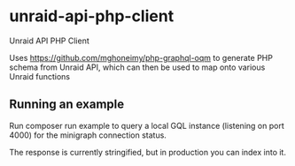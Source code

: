 # unraid-api-php-client
Unraid API PHP Client

Uses https://github.com/mghoneimy/php-graphql-oqm to generate PHP schema from Unraid API, which can then be used to map onto various Unraid functions

## Running an example

Run composer run example to query a local GQL instance (listening on port 4000) for the minigraph connection status. 

The response is currently stringified, but in production you can index into it. 